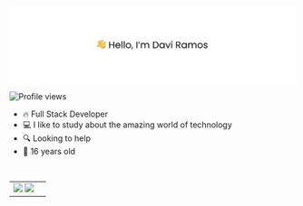 <img src="banner.png" alt="👋 Hi there! I'm (Raymo(111|nd Li)|https://raymond.li)"/>

<p align="left"> <img src="https://komarev.com/ghpvc/?username=daviramosds&color=green" alt="Profile views" /> </p>

- 🔥 Full Stack Developer
- 💻 I like to study about the amazing world of technology
- 🔍 Looking to help
- 📅 16 years old

<br/>


<table>
  <td>
    <img
      src="https://github-readme-stats.vercel.app/api?username=daviramosds&show_icons=true&theme=dark&hide_border=true"
         height="150px"
    />
    <img
      src="https://github-readme-streak-stats.herokuapp.com?user=daviramosds&theme=dark&hide_border=true"
         height="150px"
    />
  </td>
  <td>
    <img
      src="https://github-readme-stats.vercel.app/api/top-langs/?username=daviramosds&hide_border=true&theme=dark"
         height="300px"
      alt=""
    />
  </td>
</table>
